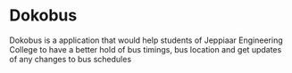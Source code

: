 # Dokobus

Dokobus is a application that would help students of Jeppiaar Engineering College to have a better hold of bus timings, bus location and get updates of any changes to bus schedules
